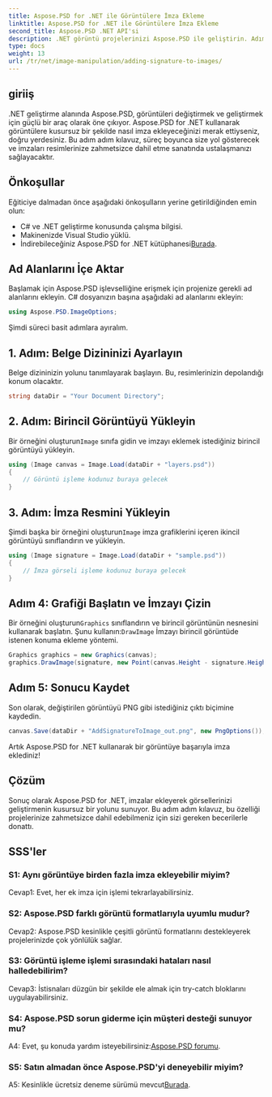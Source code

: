 ```yaml
---
title: Aspose.PSD for .NET ile Görüntülere İmza Ekleme
linktitle: Aspose.PSD for .NET ile Görüntülere İmza Ekleme
second_title: Aspose.PSD .NET API'si
description: .NET görüntü projelerinizi Aspose.PSD ile geliştirin. Adım adım kılavuzumuzu kullanarak imzaları sorunsuz bir şekilde nasıl ekleyeceğinizi öğrenin.
type: docs
weight: 13
url: /tr/net/image-manipulation/adding-signature-to-images/
---
```

## giriiş

.NET geliştirme alanında Aspose.PSD, görüntüleri değiştirmek ve geliştirmek için güçlü bir araç olarak öne çıkıyor. Aspose.PSD for .NET kullanarak görüntülere kusursuz bir şekilde nasıl imza ekleyeceğinizi merak ettiyseniz, doğru yerdesiniz. Bu adım adım kılavuz, süreç boyunca size yol gösterecek ve imzaları resimlerinize zahmetsizce dahil etme sanatında ustalaşmanızı sağlayacaktır.

## Önkoşullar

Eğiticiye dalmadan önce aşağıdaki önkoşulların yerine getirildiğinden emin olun:

- C# ve .NET geliştirme konusunda çalışma bilgisi.
- Makinenizde Visual Studio yüklü.
-  İndirebileceğiniz Aspose.PSD for .NET kütüphanesi[Burada](https://releases.aspose.com/psd/net/).

## Ad Alanlarını İçe Aktar

Başlamak için Aspose.PSD işlevselliğine erişmek için projenize gerekli ad alanlarını ekleyin. C# dosyanızın başına aşağıdaki ad alanlarını ekleyin:

```csharp
using Aspose.PSD.ImageOptions;
```

Şimdi süreci basit adımlara ayıralım.

## 1. Adım: Belge Dizininizi Ayarlayın

Belge dizininizin yolunu tanımlayarak başlayın. Bu, resimlerinizin depolandığı konum olacaktır.

```csharp
string dataDir = "Your Document Directory";
```

## 2. Adım: Birincil Görüntüyü Yükleyin

 Bir örneğini oluşturun`Image` sınıfa gidin ve imzayı eklemek istediğiniz birincil görüntüyü yükleyin.

```csharp
using (Image canvas = Image.Load(dataDir + "layers.psd"))
{
    // Görüntü işleme kodunuz buraya gelecek
}
```

## 3. Adım: İmza Resmini Yükleyin

 Şimdi başka bir örneğini oluşturun`Image` imza grafiklerini içeren ikincil görüntüyü sınıflandırın ve yükleyin.

```csharp
using (Image signature = Image.Load(dataDir + "sample.psd"))
{
    // İmza görseli işleme kodunuz buraya gelecek
}
```

## Adım 4: Grafiği Başlatın ve İmzayı Çizin

 Bir örneğini oluşturun`Graphics` sınıflandırın ve birincil görüntünün nesnesini kullanarak başlatın. Şunu kullanın:`DrawImage` İmzayı birincil görüntüde istenen konuma ekleme yöntemi.

```csharp
Graphics graphics = new Graphics(canvas);
graphics.DrawImage(signature, new Point(canvas.Height - signature.Height, canvas.Width - signature.Width));
```

## Adım 5: Sonucu Kaydet

Son olarak, değiştirilen görüntüyü PNG gibi istediğiniz çıktı biçimine kaydedin.

```csharp
canvas.Save(dataDir + "AddSignatureToImage_out.png", new PngOptions());
```

Artık Aspose.PSD for .NET kullanarak bir görüntüye başarıyla imza eklediniz!

## Çözüm

Sonuç olarak Aspose.PSD for .NET, imzalar ekleyerek görsellerinizi geliştirmenin kusursuz bir yolunu sunuyor. Bu adım adım kılavuz, bu özelliği projelerinize zahmetsizce dahil edebilmeniz için sizi gereken becerilerle donattı.

## SSS'ler

### S1: Aynı görüntüye birden fazla imza ekleyebilir miyim?

Cevap1: Evet, her ek imza için işlemi tekrarlayabilirsiniz.

### S2: Aspose.PSD farklı görüntü formatlarıyla uyumlu mudur?

Cevap2: Aspose.PSD kesinlikle çeşitli görüntü formatlarını destekleyerek projelerinizde çok yönlülük sağlar.

### S3: Görüntü işleme işlemi sırasındaki hataları nasıl halledebilirim?

Cevap3: İstisnaları düzgün bir şekilde ele almak için try-catch bloklarını uygulayabilirsiniz.

### S4: Aspose.PSD sorun giderme için müşteri desteği sunuyor mu?

 A4: Evet, şu konuda yardım isteyebilirsiniz:[Aspose.PSD forumu](https://forum.aspose.com/c/psd/34).

### S5: Satın almadan önce Aspose.PSD'yi deneyebilir miyim?

 A5: Kesinlikle ücretsiz deneme sürümü mevcut[Burada](https://releases.aspose.com/).